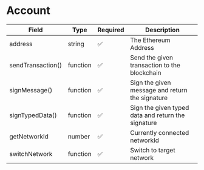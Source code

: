 # Account

| Field             | Type     | Required | Description                                        |
| ----------------- | -------- | -------- | -------------------------------------------------- |
| address           | string   | ✅        | The Ethereum Address                               |
| sendTransaction() | function | ✅        | Send the given transaction to the blockchain       |
| signMessage()     | function | ✅        | Sign the given message and return the signature    |
| signTypedData()   | function | ✅        | Sign the given typed data and return the signature |
| getNetworkId      | number   | ✅        | Currently connected networkId                      |
| switchNetwork     | function | ✅        | Switch to target network                           |

